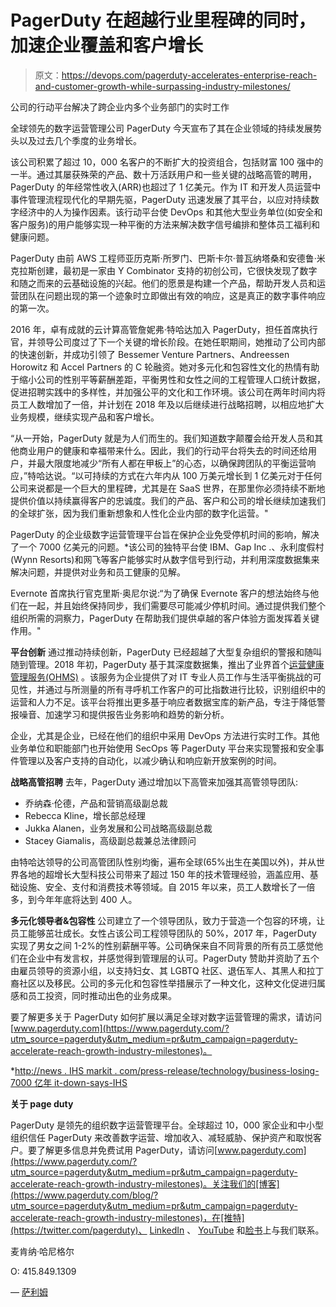 # PagerDuty 在超越行业里程碑的同时，加速企业覆盖和客户增长

> 原文：<https://devops.com/pagerduty-accelerates-enterprise-reach-and-customer-growth-while-surpassing-industry-milestones/>

公司的行动平台解决了跨企业内多个业务部门的实时工作

全球领先的数字运营管理公司 PagerDuty 今天宣布了其在企业领域的持续发展势头以及过去几个季度的业务增长。

该公司积累了超过 10，000 名客户的不断扩大的投资组合，包括财富 100 强中的一半。通过其屡获殊荣的产品、数十万活跃用户和一些关键的战略高管的聘用，PagerDuty 的年经常性收入(ARR)也超过了 1 亿美元。作为 IT 和开发人员运营中事件管理流程现代化的早期先驱，PagerDuty 迅速发展了其平台，以应对持续数字经济中的人为操作因素。该行动平台使 DevOps 和其他大型业务单位(如安全和客户服务)的用户能够实现一种平衡的方法来解决数字信号编排和整体员工福利和健康问题。

PagerDuty 由前 AWS 工程师亚历克斯·所罗门、巴斯卡尔·普瓦纳塔桑和安德鲁·米克拉斯创建，最初是一家由 Y Combinator 支持的初创公司，它很快发现了数字和随之而来的云基础设施的兴起。他们的愿景是构建一个产品，帮助开发人员和运营团队在问题出现的第一个迹象时立即做出有效的响应，这是真正的数字事件响应的第一次。

2016 年，卓有成就的云计算高管詹妮弗·特哈达加入 PagerDuty，担任首席执行官，并领导公司度过了下一个关键的增长阶段。在她任职期间，她推动了公司内部的快速创新，并成功引领了 Bessemer Venture Partners、Andreessen Horowitz 和 Accel Partners 的 C 轮融资。她对多元化和包容性文化的热情有助于缩小公司的性别平等薪酬差距，平衡男性和女性之间的工程管理人口统计数据，促进招聘实践中的多样性，并加强公平的文化和工作环境。该公司在两年时间内将员工人数增加了一倍，并计划在 2018 年及以后继续进行战略招聘，以相应地扩大业务规模，继续实现产品和客户增长。

“从一开始，PagerDuty 就是为人们而生的。我们知道数字颠覆会给开发人员和其他商业用户的健康和幸福带来什么。因此，我们的行动平台将失去的时间还给用户，并最大限度地减少“所有人都在甲板上”的心态，以确保跨团队的平衡运营响应，”特哈达说。“以可持续的方式在六年内从 100 万美元增长到 1 亿美元对于任何公司来说都是一个巨大的里程碑，尤其是在 SaaS 世界，在那里你必须持续不断地提供价值以持续赢得客户的忠诚度。我们的产品、客户和公司的增长继续加速我们的全球扩张，因为我们重新想象和人性化企业内部的数字化运营。"

PagerDuty 的企业级数字运营管理平台旨在保护企业免受停机时间的影响，解决了一个 7000 亿美元的问题。*该公司的独特平台使 IBM、Gap Inc .、永利度假村(Wynn Resorts)和网飞等客户能够实时从数字信号到行动，并利用深度数据集来解决问题，并提供对业务和员工健康的见解。

Evernote 首席执行官克里斯·奥尼尔说:“为了确保 Evernote 客户的想法始终与他们在一起，并且始终保持同步，我们需要尽可能减少停机时间。通过提供我们整个组织所需的洞察力，PagerDuty 在帮助我们提供卓越的客户体验方面发挥着关键作用。"

**平台创新** 通过推动持续创新，PagerDuty 已经超越了大型复杂组织的警报和随叫随到管理。2018 年初，PagerDuty 基于其深度数据集，推出了业界首个[运营健康管理服务(OHMS)](https://www.pagerduty.com/solutions/operations-health/?utm_source=pagerduty&utm_medium=pr&utm_campaign=pagerduty-accelerate-reach-growth-industry-milestones) 。该服务为企业提供了对 IT 专业人员工作与生活平衡挑战的可见性，并通过与所测量的所有寻呼机工作客户的可比指数进行比较，识别组织中的运营和人力不足。该平台将推出更多基于响应者数据宝库的新产品，专注于降低警报噪音、加速学习和提供报告业务影响和趋势的新分析。

企业，尤其是企业，已经在他们的组织中采用 DevOps 方法进行实时工作。其他业务单位和职能部门也开始使用 SecOps 等 PagerDuty 平台来实现警报和安全事件管理以及客户支持的自动化，以减少确认和响应新开放案例的时间。

**战略高管招聘** 去年，PagerDuty 通过增加以下高管来加强其高管领导团队:

*   乔纳森·伦德，产品和营销高级副总裁
*   Rebecca Kline，增长部总经理
*   Jukka Alanen，业务发展和公司战略高级副总裁
*   Stacey Giamalis，高级副总裁兼总法律顾问

由特哈达领导的公司高管团队性别均衡，遍布全球(65%出生在美国以外)，并从世界各地的超增长大型科技公司带来了超过 150 年的技术管理经验，涵盖应用、基础设施、安全、支付和消费技术等领域。自 2015 年以来，员工人数增长了一倍多，到今年年底将达到 400 人。

**多元化领导者&包容性** 公司建立了一个领导团队，致力于营造一个包容的环境，让员工能够茁壮成长。女性占该公司工程领导团队的 50%，2017 年，PagerDuty 实现了男女之间 1-2%的性别薪酬平等。公司确保来自不同背景的所有员工感觉他们在企业中有发言权，并感觉得到管理层的认可。PagerDuty 赞助并资助了五个由雇员领导的资源小组，以支持妇女、其 LGBTQ 社区、退伍军人、其黑人和拉丁裔社区以及移民。公司的多元化和包容性举措展示了一种文化，这种文化促进归属感和员工投资，同时推动出色的业务成果。

要了解更多关于 PagerDuty 如何扩展以满足全球对数字运营管理的需求，请访问[www.pagerduty.com](https://www.pagerduty.com/?utm_source=pagerduty&utm_medium=pr&utm_campaign=pagerduty-accelerate-reach-growth-industry-milestones)。

*[http://news . IHS markit . com/press-release/technology/business-losing-7000 亿年 it-down-says-IHS](http://news.ihsmarkit.com/press-release/technology/businesses-losing-700-billion-year-it-downtime-says-ihs)

**关于 page duty**

PagerDuty 是领先的组织数字运营管理平台。全球超过 10，000 家企业和中小型组织信任 PagerDuty 来改善数字运营、增加收入、减轻威胁、保护资产和取悦客户。要了解更多信息并免费试用 PagerDuty，请访问[www.pagerduty.com](https://www.pagerduty.com/?utm_source=pagerduty&utm_medium=pr&utm_campaign=pagerduty-accelerate-reach-growth-industry-milestones)。关注我们的[博客](https://www.pagerduty.com/blog/?utm_source=pagerduty&utm_medium=pr&utm_campaign=pagerduty-accelerate-reach-growth-industry-milestones)，在[推特](https://twitter.com/pagerduty)、 [LinkedIn](https://www.linkedin.com/company/482819) 、 [YouTube](https://www.youtube.com/channel/UCIL6fDywCheNp3rnf_v4R-g) 和[脸书](https://www.facebook.com/PagerDuty/)上与我们联系。

麦肯纳·哈尼格尔

O: 415.849.1309

— [萨利姆](https://devops.com/author/saleem/)
